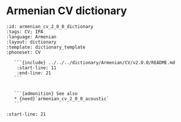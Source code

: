 
# Armenian CV dictionary

``````{dictionary} Armenian CV dictionary
:id: armenian_cv_2_0_0_dictionary
:tags: CV; IPA
:language: Armenian
:layout: dictionary
:template: dictionary_template
:phoneset: CV

   ```{include} ../../../dictionary/Armenian/CV/v2.0.0/README.md
    :start-line: 11
    :end-line: 21
   ```


   ```{admonition} See also
   * {need}`armenian_cv_2_0_0_acoustic`
   ```

``````

```{include} ../../../dictionary/Armenian/CV/v2.0.0/README.md
:start-line: 21
```
